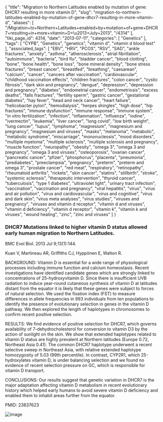 {
    "title": "Migration to Northern Latitudes enabled by mutation of gene: DHCR7 resulting in more vitamin D",
    "slug": "migration-to-northern-latitudes-enabled-by-mutation-of-gene-dhcr7-resulting-in-more-vitamin-d",
    "aliases": [
        "/Migration+to+Northern+Latitudes+enabled+by+mutation+of+gene+DHCR7+resulting+in+more+vitamin+D+\u2013+July+2013",
        "/4314"
    ],
    "tiki_page_id": 4314,
    "date": "2013-07-11",
    "categories": [
        "Genetics"
    ],
    "tags": [
        "CYPB",
        "Genetics",
        "genetics",
        "vitamin d",
        "vitamin d blood test"
    ],
    "associated_tags": [
        "EBV",
        "HRV",
        "PCOS",
        "RSV",
        "SAD",
        "ankle fractures",
        "anxiety",
        "asthma",
        "atherosclerosis",
        "atrial fibrillation",
        "autoimmune",
        "bacteria",
        "bird flu",
        "bladder cancer",
        "blood clotting",
        "bone",
        "bone health",
        "bone loss",
        "bone mineral density",
        "bone stress fractures",
        "breast cancer",
        "breastfed",
        "breathing",
        "caesarean",
        "calcium",
        "cancer",
        "cancers after vaccination",
        "cardiovascular",
        "childhood vaccination effects",
        "children fractures",
        "colon cancer",
        "cystic fibrosis",
        "dark skin and pregnancy",
        "dengue",
        "depression",
        "depression and pregnancy",
        "diabetes",
        "endometrial cancer",
        "endometriosis",
        "excess deaths",
        "falls fractures",
        "fertility sperm",
        "gastric cancer",
        "gestational diabetes",
        "hay fever",
        "head and neck cancer",
        "heart failure",
        "helicobacter pylori",
        "hemodialysis",
        "herpes shingles",
        "high dose",
        "hip fractures",
        "immune dysfunction",
        "immune response",
        "immune system",
        "in vitro fertilization",
        "infection",
        "inflammation",
        "influenza",
        "iodine",
        "ivermectin",
        "leukemia",
        "liver cancer",
        "long covid",
        "low birth weight",
        "lung cancer",
        "lupus",
        "lymphoma",
        "magnesium",
        "magnesium and pregnancy",
        "magnesium and viruses",
        "masks",
        "melanoma",
        "metabolic",
        "metabolic syndrome",
        "miscarriage",
        "mononucleosis",
        "mood disorders",
        "multiple myeloma",
        "multiple sclerosis",
        "multiple sclerosis and pregnancy",
        "muscle function",
        "neuropathy",
        "obesity",
        "omega 3",
        "omega 3 and pregnancy",
        "omega 3 and viruses",
        "osteoporosis",
        "ovarian cancer",
        "pancreatic cancer",
        "pfizer",
        "phosphorus",
        "placenta",
        "pneumonia",
        "prediabetes",
        "preeclampsia",
        "pregnancy",
        "preterm",
        "preterm and omega 3",
        "prostate cancer",
        "red meat",
        "respiratory",
        "retinopathy",
        "rheumatoid arthritis",
        "rickets",
        "skin cancer",
        "statins",
        "stillbirth",
        "stroke",
        "systemic sclerosis",
        "therapeutic intervention",
        "thyroid cancer",
        "tuberculosis",
        "type 1 diabetes",
        "ultraviolet light",
        "urinary tract infection",
        "vaccination",
        "vaccination and pregnancy",
        "viral hepatitis",
        "virus",
        "virus and air pollution",
        "virus and cardiovascular",
        "virus and cognitive",
        "virus and dark skin",
        "virus meta analyses",
        "virus studies",
        "viruses and pregnancy",
        "viruses and vitamin d receptor",
        "vitamin d and viruses",
        "vitamin d deficiency",
        "vitamin d receptor",
        "vitamin k",
        "vitamin k and viruses",
        "wound healing",
        "zinc",
        "zinc and viruses"
    ]
}


### DHCR7 Mutations linked to higher vitamin D status allowed early human migration to Northern Latitudes.

BMC Evol Biol. 2013 Jul 9;13(1):144.

Kuan V, Martineau AR, Griffiths CJ, Hyppönen E, Walton R.

BACKGROUND: Vitamin D is essential for a wide range of physiological processes including immune function and calcium homeostasis. Recent investigations have identified candidate genes which are strongly linked to concentrations of 25-hydroxyvitamin D. Since there is insufficient UVB radiation to induce year-round cutaneous synthesis of vitamin D at latitudes distant from the equator it is likely that these genes were subject to forces of natural selection. We used the fixation index (FST) to measure differences in allele frequencies in 993 individuals from ten populations to identify the presence of evolutionary selection in genes in the vitamin D pathway. We then explored the length of haplotypes in chromosomes to confirm recent positive selection.

RESULTS: We find evidence of positive selection for DHCR7, which governs availability of 7-dehydrocholesterol for conversion to vitamin D3 by the action of sunlight on the skin. We show that extended haplotypes related to vitamin D status are highly prevalent at Northern latitudes (Europe 0.72, Northeast Asia 0.41). The common DHCR7 haplotype underwent a recent selective sweep in Northeast Asia, with relative extended haplotype homozygosity of 5.03 (99th percentile). In contrast, CYP2R1, which 25-hydroxylates vitamin D, is under balancing selection and we found no evidence of recent selection pressure on GC, which is responsible for vitamin D transport.

CONCLUSIONS: Our results suggest that genetic variation in DHCR7 is the major adaptation affecting vitamin D metabolism in recent evolutionary history which helped early humans to avoid severe vitamin D deficiency and enabled them to inhabit areas further from the equator.

PMID:     23837623

<img src="https://d378j1rmrlek7x.cloudfront.net/attachments/jpeg/dhcr7-f1.jpg" alt="image">